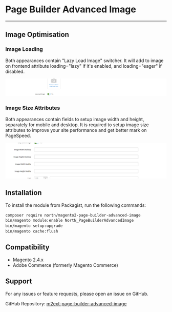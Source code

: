 # Page Builder Advanced Image

---

## Image Optimisation

### Image Loading

Both appearances contain "Lazy Load Image" switcher.
It will add to image on frontend attribute loading="lazy" if it's enabled, and loading="eager" if disabled.

![Image Lazy Load](src/readme/image-lazy-load.png)

### Image Size Attributes

Both appearances contain fields to setup image width and height, separately for mobile and desktop.
It is required to setup image size attributes to improve your site performance and get better mark on PageSpeed.

![Image Sizes](src/readme/image-sizes.png)

## Installation
To install the module from Packagist, run the following commands:
```sh
composer require nortn/magento2-page-builder-advanced-image
bin/magento module:enable NortN_PageBuilderAdvancedImage
bin/magento setup:upgrade
bin/magento cache:flush
```

## Compatibility
- Magento 2.4.x
- Adobe Commerce (formerly Magento Commerce)

## Support
For any issues or feature requests, please open an issue on GitHub.

GitHub Repository: [m2ext-page-builder-advanced-image](https://github.com/norton-nimnul/m2ext-page-builder-advanced-image)
